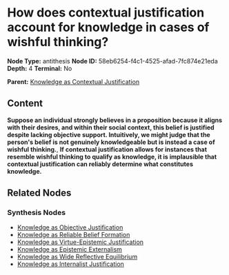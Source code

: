 # How does contextual justification account for knowledge in cases of wishful thinking?

**Node Type:** antithesis
**Node ID:** 58eb6254-f4c1-4525-afad-7fc874e21eda
**Depth:** 4
**Terminal:** No

**Parent:** [Knowledge as Contextual Justification](knowledge-as-contextual-justification-synthesis-ecf9bb57-9827-4354-91ad-38547694bed7.md)

## Content

**Suppose an individual strongly believes in a proposition because it aligns with their desires, and within their social context, this belief is justified despite lacking objective support. Intuitively, we might judge that the person's belief is not genuinely knowledgeable but is instead a case of wishful thinking.**, **If contextual justification allows for instances that resemble wishful thinking to qualify as knowledge, it is implausible that contextual justification can reliably determine what constitutes knowledge.**

## Related Nodes

### Synthesis Nodes

- [Knowledge as Objective Justification](knowledge-as-objective-justification-synthesis-3002964a-94a2-4d15-80eb-6958a74fadc2.md)
- [Knowledge as Reliable Belief Formation](knowledge-as-reliable-belief-formation-synthesis-d1aee688-3e8d-4139-98cb-61b7b812472f.md)
- [Knowledge as Virtue-Epistemic Justification](knowledge-as-virtue-epistemic-justification-synthesis-d80c3fbc-e548-419e-961e-9d97b59c631a.md)
- [Knowledge as Epistemic Externalism](knowledge-as-epistemic-externalism-synthesis-ec66b43f-4ee6-48cd-b163-87de3ec3e40d.md)
- [Knowledge as Wide Reflective Equilibrium](knowledge-as-wide-reflective-equilibrium-synthesis-cf926009-9145-461b-b2f3-af88dd7f6835.md)
- [Knowledge as Internalist Justification](knowledge-as-internalist-justification-synthesis-3a660047-5d40-4960-85b1-649a3e10bff9.md)
